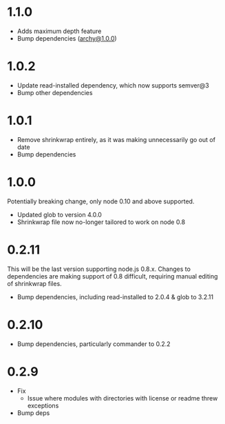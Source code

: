 
1.1.0
=================

* Adds maximum depth feature
* Bump dependencies (archy@1.0.0)

1.0.2
=================

* Update read-installed dependency, which now supports semver@3
* Bump other dependencies

1.0.1
=================

* Remove shrinkwrap entirely, as it was making unnecessarily go out of date
* Bump dependencies

1.0.0
=================

Potentially breaking change, only node 0.10 and above supported.

* Updated glob to version 4.0.0
* Shrinkwrap file now no-longer tailored to work on node 0.8


0.2.11
=================

This will be the last version supporting node.js 0.8.x. Changes to dependencies are making
support of 0.8 difficult, requiring manual editing of shrinkwrap files.

 * Bump dependencies, including read-installed to 2.0.4 & glob to 3.2.11

0.2.10
=================

 * Bump dependencies, particularly commander to 0.2.2

0.2.9
=================

 * Fix
   - Issue where modules with directories with license or readme threw exceptions
 * Bump deps

